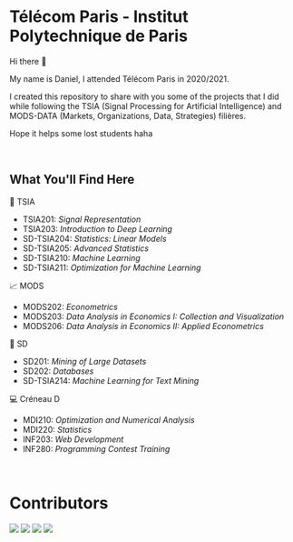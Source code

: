 # Télécom Paris - Institut Polytechnique de Paris

Hi there 👋

My name is Daniel, I attended Télécom Paris in 2020/2021.

I created this repository to share with you some of the projects that I did while following the TSIA (Signal Processing for Artificial Intelligence) and MODS-DATA (Markets, Organizations, Data, Strategies) filières.

Hope it helps some lost students haha

<br>

## What You'll Find Here

🧠 TSIA

- TSIA201: *Signal Representation*
- TSIA203: *Introduction to Deep Learning*
- SD-TSIA204: *Statistics: Linear Models*
- SD-TSIA205: *Advanced Statistics*
- SD-TSIA210: *Machine Learning*
- SD-TSIA211: *Optimization for Machine Learning*

📈 MODS

- MODS202: *Econometrics*
- MODS203: *Data Analysis in Economics I: Collection and Visualization*
- MODS206: *Data Analysis in Economics II: Applied Econometrics*

🎲 SD 

- SD201: *Mining of Large Datasets*
- SD202: *Databases*
- SD-TSIA214: *Machine Learning for Text Mining*

💻 Créneau D

- MDI210: *Optimization and Numerical Analysis*
- MDI220: *Statistics*
- INF203: *Web Development*
- INF280: *Programming Contest Training*

<br>

# Contributors

[![](https://avatars.githubusercontent.com/u/51557487?v=4)](https://github.com/daniel-deutsch)
[![](https://avatars.githubusercontent.com/u/36503832?v=4)](https://github.com/kevinkuhl)
[![](https://avatars.githubusercontent.com/u/29128981?v=4)](https://github.com/lucasbarretto)
[![](https://avatars.githubusercontent.com/u/30624187?v=4)](https://github.com/lucasagrizzi)

